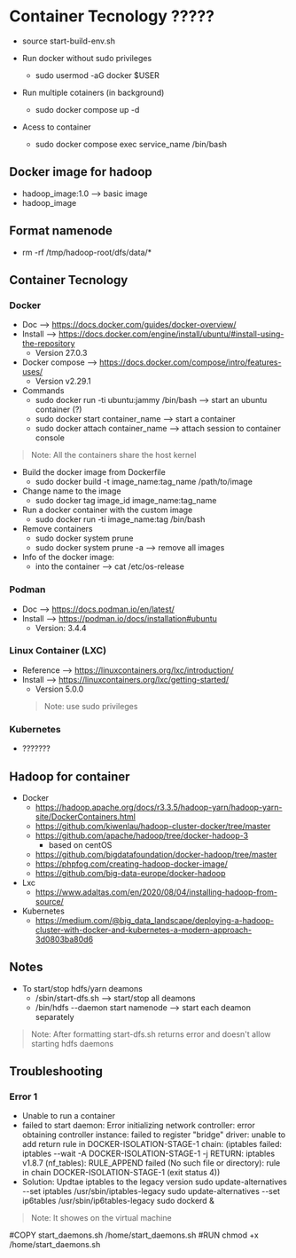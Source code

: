 # Container Tecnology ?????

* source start-build-env.sh

* Run docker without sudo privileges
    * sudo usermod -aG docker $USER

* Run multiple cotainers (in background)
    * sudo docker compose up -d
*  Acess to container
    * sudo docker compose exec service_name /bin/bash


## Docker image for hadoop
* hadoop_image:1.0 --> basic image
* hadoop_image

## Format namenode
* rm -rf /tmp/hadoop-root/dfs/data/* 


## Container Tecnology
### Docker 
* Doc --> https://docs.docker.com/guides/docker-overview/
* Install --> https://docs.docker.com/engine/install/ubuntu/#install-using-the-repository
    * Version 27.0.3
* Docker compose --> https://docs.docker.com/compose/intro/features-uses/
    * Version v2.29.1
* Commands 
    * sudo docker run -ti ubuntu:jammy /bin/bash --> start an ubuntu container (?)
    * sudo docker start container_name --> start a container
    * sudo docker attach container_name --> attach session to container console
> Note: All the containers share the host kernel
* Build the docker image from Dockerfile
    * sudo docker build -t image_name:tag_name /path/to/image
* Change name to the image
    * sudo docker tag image_id image_name:tag_name
* Run a docker container with the custom image
    * sudo docker run -ti image_name:tag /bin/bash
* Remove containers
    * sudo docker system prune
    * sudo docker system prune -a --> remove all images
* Info of the docker image:
    * into the container --> cat /etc/os-release

### Podman
* Doc --> https://docs.podman.io/en/latest/
* Install --> https://podman.io/docs/installation#ubuntu
    * Version: 3.4.4

### Linux Container (LXC)
* Reference --> https://linuxcontainers.org/lxc/introduction/
* Install --> https://linuxcontainers.org/lxc/getting-started/
    * Version 5.0.0
    > Note: use sudo privileges

### Kubernetes
* ???????


## Hadoop for container
* Docker 
    * https://hadoop.apache.org/docs/r3.3.5/hadoop-yarn/hadoop-yarn-site/DockerContainers.html
    * https://github.com/kiwenlau/hadoop-cluster-docker/tree/master
    * https://github.com/apache/hadoop/tree/docker-hadoop-3
        * based on centOS
    * https://github.com/bigdatafoundation/docker-hadoop/tree/master
    * https://phpfog.com/creating-hadoop-docker-image/
    * https://github.com/big-data-europe/docker-hadoop
* Lxc 
    * https://www.adaltas.com/en/2020/08/04/installing-hadoop-from-source/
* Kubernetes
    * https://medium.com/@big_data_landscape/deploying-a-hadoop-cluster-with-docker-and-kubernetes-a-modern-approach-3d0803ba80d6

## Notes
* To start/stop hdfs/yarn deamons
    * /sbin/start-dfs.sh --> start/stop all deamons
    * /bin/hdfs --daemon start namenode --> start each deamon separately
> Note: After formatting start-dfs.sh returns error and doesn't allow starting hdfs daemons

## Troubleshooting
### Error 1
* Unable to run a container
* failed to start daemon: Error initializing network controller: error obtaining controller instance: failed to register "bridge" driver: unable to add return rule in DOCKER-ISOLATION-STAGE-1 chain:  (iptables failed: iptables --wait -A DOCKER-ISOLATION-STAGE-1 -j RETURN: iptables v1.8.7 (nf_tables):  RULE_APPEND failed (No such file or directory): rule in chain DOCKER-ISOLATION-STAGE-1
(exit status 4))
* Solution: Updtae iptables to the legacy version 
sudo update-alternatives --set iptables /usr/sbin/iptables-legacy
sudo update-alternatives --set ip6tables /usr/sbin/ip6tables-legacy
sudo dockerd &
 
> Note: It showes on the virtual machine


#COPY start_daemons.sh /home/start_daemons.sh
#RUN chmod +x /home/start_daemons.sh 